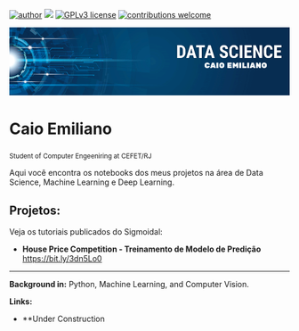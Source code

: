 [![author](https://img.shields.io/badge/author-carlosfab-red.svg)](https://www.linkedin.com/in/carlosfab) [![](https://img.shields.io/badge/python-3.7+-blue.svg)](https://www.python.org/downloads/release/python-365/) [![GPLv3 license](https://img.shields.io/badge/License-GPLv3-blue.svg)](http://perso.crans.org/besson/LICENSE.html) [![contributions welcome](https://img.shields.io/badge/contributions-welcome-brightgreen.svg?style=flat)](https://github.com/carlosfab/data_science/issues)

<p align="center">
  <img src="https://github.com/caio-emiliano/data_science/blob/main/caio%20emiliano.png" >
</p>

# Caio Emiliano
<sub>Student of Computer Engeeniring at CEFET/RJ</sub>

Aqui você encontra os notebooks dos meus projetos na área de Data Science, Machine Learning e Deep Learning.

## Projetos:
Veja os tutoriais publicados do Sigmoidal:

* **House Price Competition - Treinamento de Modelo de Predição** https://bit.ly/3dn5Lo0
---

**Background in:** Python, Machine Learning, and Computer Vision.

**Links:**
* **Under Construction

